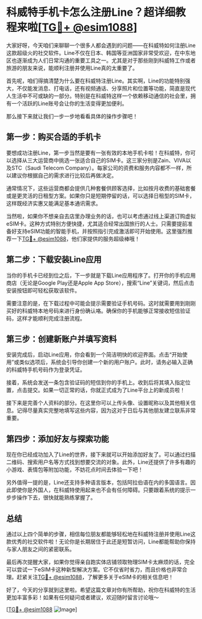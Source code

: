 # 科威特手机卡怎么注册Line？超详细教程来啦[[TG💪+ @esim1088](https://t.me/s/esim1088)]

大家好呀，今天咱们来聊聊一个很多人都会遇到的问题——在科威特如何注册Line这款超级火的社交软件。Line不仅在日本、韩国等亚洲国家非常受欢迎，在中东地区也逐渐成为人们日常沟通的重要工具之一。尤其是对于那些刚到科威特工作或者旅游的朋友来说，能顺利注册并使用Line真的太重要了。

首先呢，咱们得搞清楚为什么要在科威特注册Line。其实啊，Line的功能特别强大，不仅能发消息、打电话，还有视频通话、分享照片和位置等功能，简直是现代人生活中不可或缺的一部分。特别是在科威特这样一个依赖移动通信的社会里，拥有一个活跃的Line账号会让你的生活变得更加便利。

那么接下来就让我们一步一步地看看具体的操作步骤吧！

## 第一步：购买合适的手机卡

要想成功注册Line，第一步当然是要有一张有效的本地手机卡啦！在科威特，你可以选择从三大运营商中挑选一张适合自己的SIM卡。这三家分别是Zain、VIVA以及STC（Saudi Telecom Company）。每家公司的资费和服务内容都不一样，所以建议你根据自己的需求进行比较后再做决定。

通常情况下，这些运营商都会提供几种套餐供顾客选择，比如按月收费的基础套餐或是更灵活的日租型方案。如果你只是短期停留的话，可以选择日租型的SIM卡，这样既经济实惠又能满足基本通讯需求。

当然啦，如果你不想亲自去店里办理业务的话，也可以考虑通过线上渠道订购虚拟eSIM卡。这种方式特别方便快捷，尤其适合经常出国旅行的人士。只需要提前准备好支持eSIM功能的智能手机，并按照指引完成激活即可开始使用。这里强烈推荐一下[TG💪+ @esim1088](https://t.me/s/esim1088)，他们家提供的服务超级棒哦！

## 第二步：下载安装Line应用

当你的手机卡已经到位之后，下一步就是下载Line应用程序了。打开你的手机应用商店（无论是Google Play还是Apple App Store），搜索“Line”关键词，然后点击安装按钮即可轻松获取该软件。

需要注意的是，在下载过程中可能会提示需要验证手机号码。这时就需要用到刚刚买好的科威特本地号码来进行身份确认咯。确保你的手机能够正常接收短信验证码，这样才能顺利完成注册流程。

## 第三步：创建新账户并填写资料

安装完成后，启动Line应用，你会看到一个简洁明快的欢迎界面。点击“开始使用”或类似选项后，系统会引导你创建一个新的用户账户。此时，请务必输入正确的科威特手机号码作为登录凭证。

接着，系统会发送一条包含验证码的短信到你的手机上。收到后将其填入指定位置，点击提交。如果一切正常的话，你就正式成为了Line平台上的新成员啦！

接下来是完善个人资料的部分。在这里你可以上传头像、设置昵称以及其他相关信息。记得尽量真实完整地填写这些内容，因为这对于日后与其他朋友建立联系非常重要。

## 第四步：添加好友与探索功能

现在你已经成功加入了Line的世界，接下来就可以开始添加好友了。可以通过扫描二维码、搜索用户名等方式找到想要交流的对象。此外，Line还提供了许多有趣的小游戏、表情包等附加功能，不妨花点时间去体验一下吧！

另外值得一提的是，Line还支持多种语言版本，包括阿拉伯语在内的多国语言。因此即使你是外国人，在科威特使用起来也不会有任何障碍。只要跟着系统的提示一步步操作下去，很快就能熟练掌握了。

## 总结

通过以上四个简单的步骤，相信每位朋友都能够轻松地在科威特注册并使用Line这款优秀的社交软件啦！无论你是长期居住于此还是短暂访问，Line都能帮助你保持与家人朋友之间的紧密联系。

最后再次提醒大家，如果你觉得亲自跑实体店铺领取物理SIM卡太麻烦的话，完全可以尝试一下eSIM卡这种新型解决方案。它不仅省时省力，而且价格也非常合理。赶紧关注[TG💪+ @esim1088](https://t.me/s/esim1088)，了解更多关于eSIM卡的相关信息吧！

好了，今天的分享就到这里啦。希望这篇文章对你有所帮助，祝你在科威特的生活更加丰富多彩！如果有任何疑问或者建议，欢迎随时留言讨论哦～ 

[[TG💪+ @esim1088](https://t.me/s/esim1088) ![Image](https://i.postimg.cc/4NQfJmqS/Snipaste-2025-05-13-00-14-12.png)]
